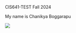 CIS641-TEST
Fall 2024 

My name is Chanikya Boggarapu

<img src = "https://assets.telegraphindia.com/telegraph/2023/Mar/1678836965_57c7769197215ff88fbbb4b52c34856d.gif">
